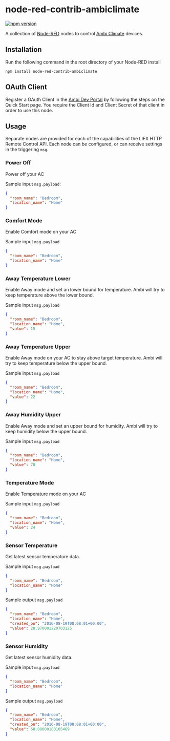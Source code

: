 # node-red-contrib-ambiclimate
[![npm version](https://badge.fury.io/js/node-red-contrib-ambiclimate.svg)](https://badge.fury.io/js/node-red-contrib-ambiclimate)

A collection of [Node-RED](http://nodered.org/) nodes to control [Ambi Climate](https://www.ambiclimate.com/) devices.

## Installation
Run the following command in the root directory of your Node-RED install

    npm install node-red-contrib-ambiclimate

## OAuth Client

Register a OAuth Client in the <a href="https://api.ambiclimate.com/" target="_new">Ambi Dev Portal</a> by following the steps on the Quick Start page.  You require the Client Id and Client Secret of that client in order to use this node.

## Usage
Separate nodes are provided for each of the capabilities of the LIFX HTTP Remote Control API.
Each node can be configured, or can receive settings in the triggering `msg`.

### Power Off
Power off your AC

Sample input `msg.payload`:
```json
{
  "room_name": "Bedroom",
  "location_name": "Home"
}
```

### Comfort Mode
Enable Comfort mode on your AC

Sample input `msg.payload`
```json
{
  "room_name": "Bedroom",
  "location_name": "Home"
}
```

### Away Temperature Lower
Enable Away mode and set an lower bound for temperature. Ambi will try to keep temperature above the lower bound.

Sample input `msg.payload`
```json
{
  "room_name": "Bedroom",
  "location_name": "Home",
  "value": 15
}
```

### Away Temperature Upper
Enable Away mode on your AC to stay above target temperature. Ambi will try to keep temperature below the upper bound.

Sample input `msg.payload`
```json
{
  "room_name": "Bedroom",
  "location_name": "Home",
  "value": 22
}
```

### Away Humidity Upper
Enable Away mode and set an upper bound for humidity. Ambi will try to keep humidity below the upper bound.

Sample input `msg.payload`
```json
{
  "room_name": "Bedroom",
  "location_name": "Home",
  "value": 70
}
```

### Temperature Mode
Enable Temperature mode on your AC

Sample input `msg.payload`
```json
{
  "room_name": "Bedroom",
  "location_name": "Home",
  "value": 24
}
```

### Sensor Temperature
Get latest sensor temperature data.

Sample input `msg.payload`
```json
{
  "room_name": "Bedroom",
  "location_name": "Home"
}
```

Sample output `msg.payload`
```json
{
  "room_name": "Bedroom",
  "location_name": "Home",
  "created_on": "2016-08-19T08:08:01+00:00",
  "value": 28.970001220703125
}
```

### Sensor Humidity
Get latest sensor humidity data.

Sample input `msg.payload`
```json
{
  "room_name": "Bedroom",
  "location_name": "Home"
}
```

Sample output `msg.payload`
```json
{
  "room_name": "Bedroom",
  "location_name": "Home",
  "created_on": "2016-08-19T08:08:01+00:00",
  "value": 68.08000183105469
}
```

